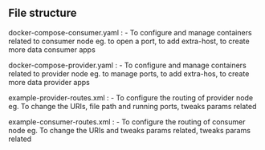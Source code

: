 ## File structure
docker-compose-consumer.yaml : 
    - To configure and manage containers related to consumer node
    eg. to open a port, to add extra-host, to create more data consumer apps

docker-compose-provider.yaml :
    - To configure and manage containers related to provider node
    eg. to manage ports, to add extra-hos, to create more data provider apps

example-provider-routes.xml :
    - To configure the routing of provider node
    eg. To change the URIs, file path and running ports, tweaks params related

example-consumer-routes.xml :
    - To configure the routing of consumer node
    eg. To change the URIs and tweaks params related, tweaks params related
